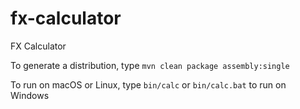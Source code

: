 # fx-calculator
FX Calculator

To generate a distribution, type `mvn clean package assembly:single`

To run on macOS or Linux, type `bin/calc` or `bin/calc.bat` to run on Windows

